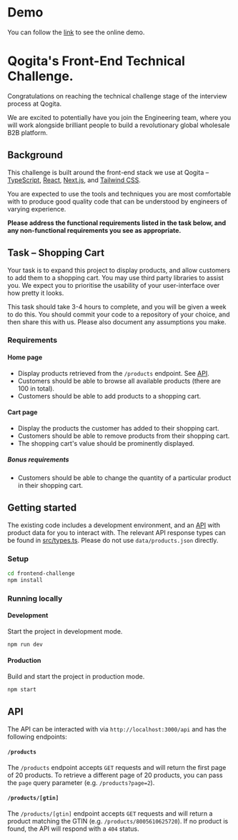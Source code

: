 # Demo

You can follow the [link](https://www.pavkout.design/) to see the online demo.

# Qogita's Front-End Technical Challenge.

Congratulations on reaching the technical challenge stage of the interview process at Qogita.

We are excited to potentially have you join the Engineering team, where you will work alongside brilliant people to build a revolutionary global wholesale B2B platform.

## Background

This challenge is built around the front-end stack we use at Qogita – [TypeScript](https://www.typescriptlang.org/), [React](https://reactjs.org/), [Next.js](https://nextjs.org/), and [Tailwind CSS](https://tailwindcss.com/).

You are expected to use the tools and techniques you are most comfortable with to produce good quality code that can be understood by engineers of varying experience.

**Please address the functional requirements listed in the task below, and any non-functional requirements you see as appropriate.**

## Task – Shopping Cart

Your task is to expand this project to display products, and allow customers to add them to a shopping cart. You may use third party libraries to assist you. We expect you to prioritise the usability of your user-interface over how pretty it looks.

This task should take 3-4 hours to complete, and you will be given a week to do this. You should commit your code to a repository of your choice, and then share this with us. Please also document any assumptions you make.

### Requirements

#### Home page

- Display products retrieved from the `/products` endpoint. See [API](#api).
- Customers should be able to browse all available products (there are 100 in total).
- Customers should be able to add products to a shopping cart.

#### Cart page

- Display the products the customer has added to their shopping cart.
- Customers should be able to remove products from their shopping cart.
- The shopping cart's value should be prominently displayed.

##### Bonus requirements

- Customers should be able to change the quantity of a particular product in their shopping cart.

## Getting started

The existing code includes a development environment, and an [API](#api) with product data for you to interact with. The relevant API response types can be found in [src/types.ts](src/types.ts). Please do not use `data/products.json` directly.

### Setup

```sh
cd frontend-challenge
npm install
```

### Running locally

#### Development

Start the project in development mode.

```sh
npm run dev
```

#### Production

Build and start the project in production mode.

```sh
npm start
```

## API

The API can be interacted with via `http://localhost:3000/api` and has the following endpoints:

#### `/products`

The `/products` endpoint accepts `GET` requests and will return the first page of 20 products. To retrieve a different page of 20 products, you can pass the `page` query parameter (e.g. `/products?page=2`).

#### `/products/[gtin]`

The `/products/[gtin]` endpoint accepts `GET` requests and will return a product matching the GTIN (e.g. `/products/8005610625720`). If no product is found, the API will respond with a `404` status.
